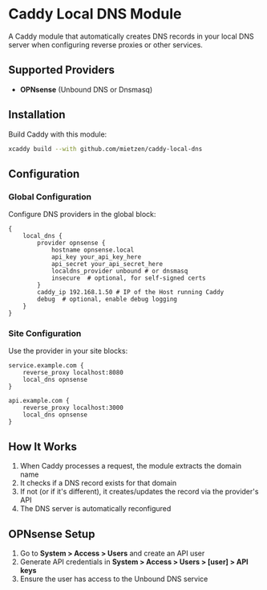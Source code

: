 # Caddy Local DNS Module

A Caddy module that automatically creates DNS records in your local DNS server when configuring reverse proxies or other services.

## Supported Providers

- **OPNsense** (Unbound DNS or Dnsmasq)

## Installation

Build Caddy with this module:

```bash
xcaddy build --with github.com/mietzen/caddy-local-dns
```

## Configuration

### Global Configuration

Configure DNS providers in the global block:

```caddyfile
{
    local_dns {
        provider opnsense {
            hostname opnsense.local
            api_key your_api_key_here
            api_secret your_api_secret_here
            localdns_provider unbound # or dnsmasq
            insecure  # optional, for self-signed certs
        }
        caddy_ip 192.168.1.50 # IP of the Host running Caddy
        debug  # optional, enable debug logging
    }
}
```

### Site Configuration

Use the provider in your site blocks:

```caddyfile
service.example.com {
    reverse_proxy localhost:8080
    local_dns opnsense
}

api.example.com {
    reverse_proxy localhost:3000
    local_dns opnsense
}
```

## How It Works

1. When Caddy processes a request, the module extracts the domain name
2. It checks if a DNS record exists for that domain
3. If not (or if it's different), it creates/updates the record via the provider's API
4. The DNS server is automatically reconfigured

## OPNsense Setup

1. Go to **System > Access > Users** and create an API user
2. Generate API credentials in **System > Access > Users > [user] > API keys**
3. Ensure the user has access to the Unbound DNS service

